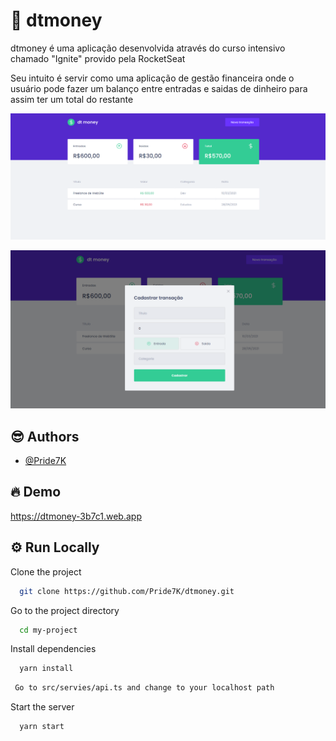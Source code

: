 
# 💸 dtmoney

dtmoney é uma aplicação desenvolvida através do curso intensivo chamado "Ignite" provido pela RocketSeat

Seu intuito é servir como uma aplicação de gestão financeira onde o usuário pode fazer um balanço entre entradas e saidas de dinheiro para assim ter um total do restante

![](https://github.com/Pride7K/imagens/blob/master/imagem_2021-07-04_110521.png?raw=true)



![](https://github.com/Pride7K/imagens/blob/master/imagem_2021-07-04_110708.png?raw=true)
## 😎 Authors

- [@Pride7K](https://github.com/Pride7K)

  
## 🔥 Demo

https://dtmoney-3b7c1.web.app

  
## ⚙️ Run Locally

Clone the project

```bash
  git clone https://github.com/Pride7K/dtmoney.git
```

Go to the project directory

```bash
  cd my-project
```

Install dependencies

```bash
  yarn install
```

```bash
 Go to src/servies/api.ts and change to your localhost path
```

Start the server

```bash
  yarn start
```

  